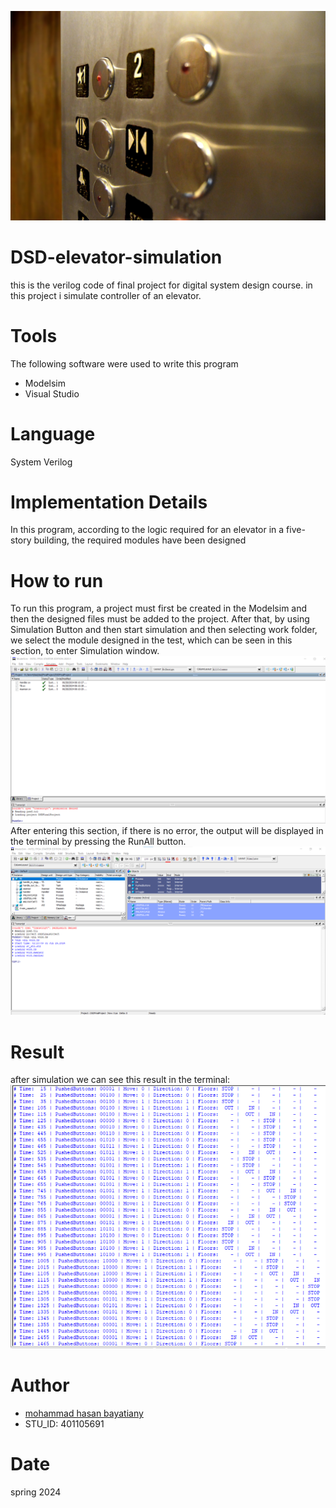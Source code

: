 ![LOGO](https://github.com/Mowhby/assets/blob/main/featured.jpeg)
# DSD-elevator-simulation
this is the verilog code of final project for digital system design course.
in this project i simulate controller of an elevator.

# Tools
The following software were used to write this program
- Modelsim
- Visual Studio

# Language 
System Verilog

# Implementation Details
In this program, according to the logic required for an elevator in a five-story building, the required modules have been designed

# How to run
To run this program, a project must first be created in the Modelsim and then the designed files must be added to the project.
After that, by using Simulation Button and then start simulation and then selecting work folder, we select the module designed in the test, which can be seen in this section, to enter Simulation window.
![LOGO](https://github.com/Mowhby/assets/blob/main/Screenshot%202024-06-29%20022206.png)
After entering this section, if there is no error, the output will be displayed in the terminal by pressing the RunAll button.
![LOGO](https://github.com/Mowhby/assets/blob/main/Screenshot%202024-06-29%20022348.png)

# Result
after simulation we can see this result in the terminal:
![LOGO](https://github.com/Mowhby/assets/blob/main/Screenshot%202024-06-28%20151257.png)
# Author
- [mohammad hasan bayatiany](https://github.com/Mowhby/)
- STU_ID: 401105691

# Date
spring 2024
